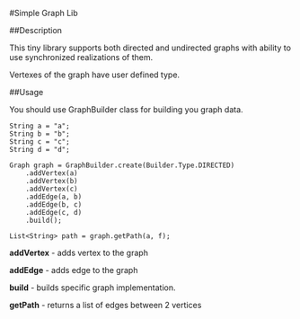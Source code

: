 #Simple Graph Lib

##Description

This tiny library supports both directed and undirected graphs with ability 
to use synchronized realizations of them.

Vertexes of the graph have user defined type.

##Usage

You should use GraphBuilder class for building you graph data.

    String a = "a";
    String b = "b";
    String c = "c";
    String d = "d";
    
    Graph graph = GraphBuilder.create(Builder.Type.DIRECTED)
        .addVertex(a)
        .addVertex(b)
        .addVertex(c)
        .addEdge(a, b)
        .addEdge(b, c)
        .addEdge(c, d)
        .build();
    
    List<String> path = graph.getPath(a, f);


**addVertex** - adds vertex to the graph

**addEdge** - adds edge to the graph

**build** - builds specific graph implementation.

**getPath** - returns a list of edges between 2 vertices

